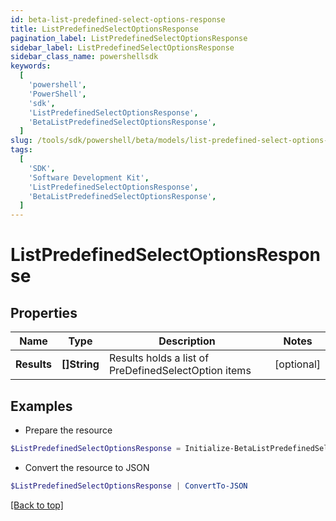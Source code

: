 ```yaml
---
id: beta-list-predefined-select-options-response
title: ListPredefinedSelectOptionsResponse
pagination_label: ListPredefinedSelectOptionsResponse
sidebar_label: ListPredefinedSelectOptionsResponse
sidebar_class_name: powershellsdk
keywords:
  [
    'powershell',
    'PowerShell',
    'sdk',
    'ListPredefinedSelectOptionsResponse',
    'BetaListPredefinedSelectOptionsResponse',
  ]
slug: /tools/sdk/powershell/beta/models/list-predefined-select-options-response
tags:
  [
    'SDK',
    'Software Development Kit',
    'ListPredefinedSelectOptionsResponse',
    'BetaListPredefinedSelectOptionsResponse',
  ]
---
```


# ListPredefinedSelectOptionsResponse

## Properties

| Name | Type | Description | Notes |
| --- | --- | --- | --- |
| **Results** | **[]String** | Results holds a list of PreDefinedSelectOption items | [optional] |

## Examples

- Prepare the resource

```powershell
$ListPredefinedSelectOptionsResponse = Initialize-BetaListPredefinedSelectOptionsResponse  -Results null
```

- Convert the resource to JSON

```powershell
$ListPredefinedSelectOptionsResponse | ConvertTo-JSON
```

[[Back to top]](#)
